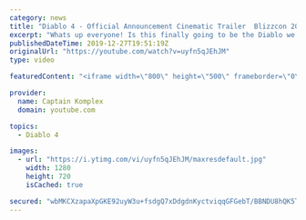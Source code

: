 ```yaml
---
category: news
title: "Diablo 4 - Official Announcement Cinematic Trailer  Blizzcon 2019 (REACTION) A TRUE SUCCESSOR!"
excerpt: "Whats up everyone! Is this finally going to be the Diablo we have been waiting for? Another video on our reaction stop. Hope you enjoy! Original video: ..."
publishedDateTime: 2019-12-27T19:51:19Z
originalUrl: "https://youtube.com/watch?v=uyfn5qJEhJM"
type: video

featuredContent: "<iframe width=\"800\" height=\"500\" frameborder=\"0\" src=\"https://www.youtube.com/embed/uyfn5qJEhJM\" allow=\"accelerometer; autoplay; encrypted-media; gyroscope; picture-in-picture\" allowfullscreen></iframe>"

provider:
  name: Captain Komplex
  domain: youtube.com

topics:
  - Diablo 4

images:
  - url: "https://i.ytimg.com/vi/uyfn5qJEhJM/maxresdefault.jpg"
    width: 1280
    height: 720
    isCached: true

secured: "wbMKCXzapaXpGKE92uyW3u+fsdgQ7xDdgdnKyctviqqGFGebT/BBNDU8hQK5T75TNF/jcs6nR1WNw14NkiXDZ5iLIYY+jBMmppGVu8w/KA9EvEeZwzutr5VsAaDF9djQYugjS+kEUL0IfKQe+HytvissxGerg3H1J25/WR7ZpUs4rz1YaqXqkoUJHqk5kASxqjru6bhkMhPd/PqLezQR1Ggcg3yPRw29RYG0/6hHQRkeLdw0udRrXQN5tErhkVyJrV3WCkkpaoRltXhDDNCNBRv832tECHdtum7P7egpHisOnL7sBFyexzdAfqPdMGaTDVmmtuEDK5zmlQj98LHt9OSySEfQxeH+ExViHFAf/C9IR20DzNLPnSY3/m3ET3yExt5iODnpxmnMdo/2JeycdMALetyVKMjGtlmDM9Fh+E0M1n+C4OIFG3yxpPT7tY+R;tpwJ1fusoOCBOlJ33POzYQ=="
---
```


